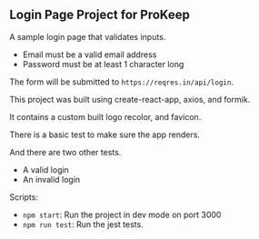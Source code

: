 ## Login Page Project for ProKeep

A sample login page that validates inputs.

- Email must be a valid email address
- Password must be at least 1 character long

The form will be submitted to `https://reqres.in/api/login`.

This project was built using create-react-app, axios, and formik. 

It contains a custom built logo recolor, and favicon.

There is a basic test to make sure the app renders. 

And there are two other tests.

- A valid login
- An invalid login


Scripts:

- `npm start`: Run the project in dev mode on port 3000
- `npm run test`: Run the jest tests.